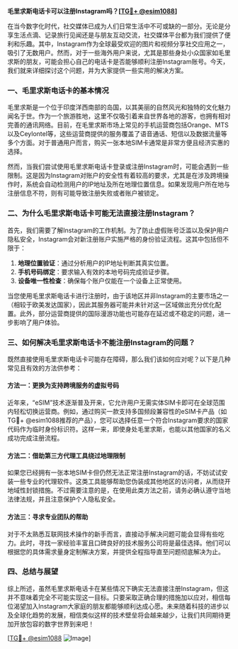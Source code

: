 **毛里求斯电话卡可以注册Instagram吗？[[TG💪+ @esim1088](https://t.me/s/esim1088)]**

在当今数字化时代，社交媒体已成为人们日常生活中不可或缺的一部分。无论是分享生活点滴、记录旅行见闻还是与朋友互动交流，社交媒体平台都为我们提供了便利和乐趣。其中，Instagram作为全球最受欢迎的图片和视频分享社交应用之一，吸引了无数用户。然而，对于一些海外用户来说，尤其是那些身处小众国家如毛里求斯的朋友，可能会担心自己的电话卡是否能够顺利注册Instagram账号。今天，我们就来详细探讨这个问题，并为大家提供一些实用的解决方案。

### 一、毛里求斯电话卡的基本情况

毛里求斯是一个位于印度洋西南部的岛国，以其美丽的自然风光和独特的文化魅力闻名于世。作为一个旅游胜地，这里不仅吸引着来自世界各地的游客，也拥有相对完善的通讯网络。目前，在毛里求斯市场上常见的手机运营商包括Orange、MTS以及Ceylontel等，这些运营商提供的服务覆盖了语音通话、短信以及数据流量等多个方面。对于普通用户而言，购买一张本地SIM卡通常是非常方便且经济实惠的选择。

然而，当我们尝试使用毛里求斯电话卡登录或注册Instagram时，可能会遇到一些限制。这是因为Instagram对账户的安全性有着较高的要求，尤其是在涉及跨境操作时，系统会自动检测用户的IP地址及所在地理位置信息。如果发现用户所在地与注册信息不符，则有可能导致注册失败或者账户被锁定。

### 二、为什么毛里求斯电话卡可能无法直接注册Instagram？

首先，我们需要了解Instagram的工作机制。为了防止虚假账号泛滥以及保护用户隐私安全，Instagram会对新注册账户实施严格的身份验证流程。这其中包括但不限于：

1. **地理位置验证**：通过分析用户的IP地址判断其真实位置。
2. **手机号码绑定**：要求输入有效的本地号码完成验证步骤。
3. **设备唯一性检查**：确保每个账户仅能在一个设备上正常使用。

当您使用毛里求斯电话卡进行注册时，由于该地区并非Instagram的主要市场之一（相较于欧美发达国家），因此其服务器可能并未针对这一区域做出充分优化配置。此外，部分运营商提供的国际漫游功能也可能存在延迟或不稳定的问题，进一步影响了用户体验。

### 三、如何解决毛里求斯电话卡不能注册Instagram的问题？

既然直接使用毛里求斯电话卡可能存在障碍，那么我们该如何应对呢？以下是几种常见且有效的方法供参考：

#### 方法一：更换为支持跨境服务的虚拟号码

近年来，“eSIM”技术逐渐普及开来，它允许用户无需实体SIM卡即可在全球范围内轻松切换运营商。例如，通过购买一款支持多国频段兼容性的eSIM卡产品（如TG💪+ @esim1088推荐的产品），您可以选择任意一个符合Instagram要求的国家代码作为临时身份标识符。这样一来，即使身处毛里求斯，也能以其他国家的名义成功完成注册流程。

#### 方法二：借助第三方代理工具绕过地理限制

如果您已经拥有一张本地SIM卡但仍然无法正常注册Instagram的话，不妨试试安装一些专业的代理软件。这类工具能够帮助您伪装成其他地区的访问者，从而绕开地域性封锁措施。不过需要注意的是，在使用此类方法之前，请务必确认遵守当地法律法规，并且注意保护个人隐私安全。

#### 方法三：寻求专业团队的帮助

对于不太熟悉互联网技术操作的新手而言，直接动手解决问题可能会显得有些吃力。此时，寻找一家经验丰富且口碑良好的技术服务公司将是最佳选择。他们可以根据您的具体需求量身定制解决方案，并提供全程指导直至问题彻底解决为止。

### 四、总结与展望

综上所述，虽然毛里求斯电话卡在某些情况下确实无法直接注册Instagram，但这并不意味着完全不可能实现这一目标。只要采取正确合理的措施加以应对，相信每位渴望加入Instagram大家庭的朋友都能够顺利达成心愿。未来随着科技的进步以及全球化趋势的发展，相信类似这样的技术壁垒将会越来越少，让我们共同期待更加开放包容的数字世界到来吧！

[[TG💪+ @esim1088](https://t.me/s/esim1088) ![Image](https://i.postimg.cc/4NQfJmqS/Snipaste-2025-05-13-00-14-12.png)]